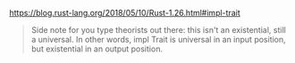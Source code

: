 https://blog.rust-lang.org/2018/05/10/Rust-1.26.html#impl-trait

> Side note for you type theorists out there: this isn't an existential, still a universal. In other words, impl Trait is universal in an input position, but existential in an output position.